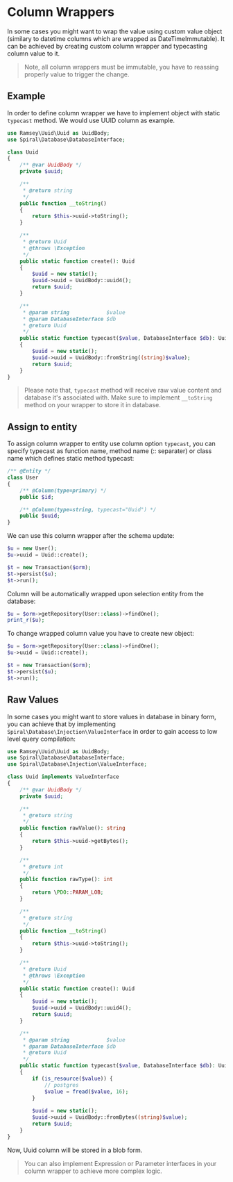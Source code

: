 # Column Wrappers
In some cases you might want to wrap the value using custom value object (similary to datetime columns which are wrapped as DateTimeImmutable).
It can be achieved by creating custom column wrapper and typecasting column value to it. 

> Note, all column wrappers must be immutable, you have to reassing properly value to trigger the change.

## Example
In order to define column wrapper we have to implement object with static `typecast` method. We would use UUID column as example.

```php
use Ramsey\Uuid\Uuid as UuidBody;
use Spiral\Database\DatabaseInterface;

class Uuid
{
    /** @var UuidBody */
    private $uuid;

    /**
     * @return string
     */
    public function __toString()
    {
        return $this->uuid->toString();
    }

    /**
     * @return Uuid
     * @throws \Exception
     */
    public static function create(): Uuid
    {
        $uuid = new static();
        $uuid->uuid = UuidBody::uuid4();
        return $uuid;
    }

    /**
     * @param string            $value
     * @param DatabaseInterface $db
     * @return Uuid
     */
    public static function typecast($value, DatabaseInterface $db): Uuid
    {
        $uuid = new static();
        $uuid->uuid = UuidBody::fromString((string)$value);
        return $uuid;
    }
}
```

> Please note that, `typecast` method will receive raw value content and database it's associated with. Make sure to implement `__toString`
method on your wrapper to store it in database.

## Assign to entity
To assign column wrapper to entity use column option `typecast`, you can specify typecast as function name, method name (:: separater) or 
class name which defines static method typecast:

```php
/** @Entity */
class User
{
    /** @Column(type=primary) */
    public $id;

    /** @Column(type=string, typecast="Uuid") */
    public $uuid;
}
```

We can use this column wrapper after the schema update:

```php
$u = new User();
$u->uuid = Uuid::create();

$t = new Transaction($orm);
$t->persist($u);
$t->run();
```

Column will be automatically wrapped upon selection entity from the database:

```php
$u = $orm->getRepository(User::class)->findOne();
print_r($u);
```

To change wrapped column value you have to create new object:

```php
$u = $orm->getRepository(User::class)->findOne();
$u->uuid = Uuid::create();

$t = new Transaction($orm);
$t->persist($u);
$t->run();
```

## Raw Values
In some cases you might want to store values in database in binary form, you can achieve that by implementing `Spiral\Database\Injection\ValueInterface`
in order to gain access to low level query compilation:

```php
use Ramsey\Uuid\Uuid as UuidBody;
use Spiral\Database\DatabaseInterface;
use Spiral\Database\Injection\ValueInterface;

class Uuid implements ValueInterface
{
    /** @var UuidBody */
    private $uuid;

    /**
     * @return string
     */
    public function rawValue(): string
    {
        return $this->uuid->getBytes();
    }

    /**
     * @return int
     */
    public function rawType(): int
    {
        return \PDO::PARAM_LOB;
    }

    /**
     * @return string
     */
    public function __toString()
    {
        return $this->uuid->toString();
    }

    /**
     * @return Uuid
     * @throws \Exception
     */
    public static function create(): Uuid
    {
        $uuid = new static();
        $uuid->uuid = UuidBody::uuid4();
        return $uuid;
    }

    /**
     * @param string            $value
     * @param DatabaseInterface $db
     * @return Uuid
     */
    public static function typecast($value, DatabaseInterface $db): Uuid
    {
        if (is_resource($value)) {
            // postgres
            $value = fread($value, 16);
        }
        
        $uuid = new static();
        $uuid->uuid = UuidBody::fromBytes((string)$value);
        return $uuid;
    }
}
```

Now, Uuid column will be stored in a blob form.

> You can also implement Expression or Parameter interfaces in your column wrapper to achieve more complex logic.
